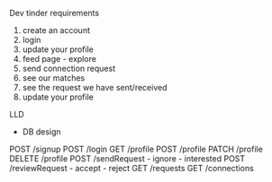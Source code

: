 Dev tinder requirements
1. create an account
2. login
3. update your profile
4. feed page - explore
5. send connection request
6. see our matches
7. see the request we have sent/received
8. update your profile

LLD

- DB design

POST /signup
POST /login
GET /profile
POST /profile
PATCH /profile
DELETE /profile
POST /sendRequest
    - ignore
    - interested
POST /reviewRequest
    - accept
    - reject
GET /requests
GET /connections